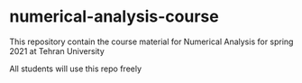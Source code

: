 # numerical-analysis-course

This repository contain the course material for Numerical Analysis for spring 2021 at Tehran University

All students will use this repo freely 
